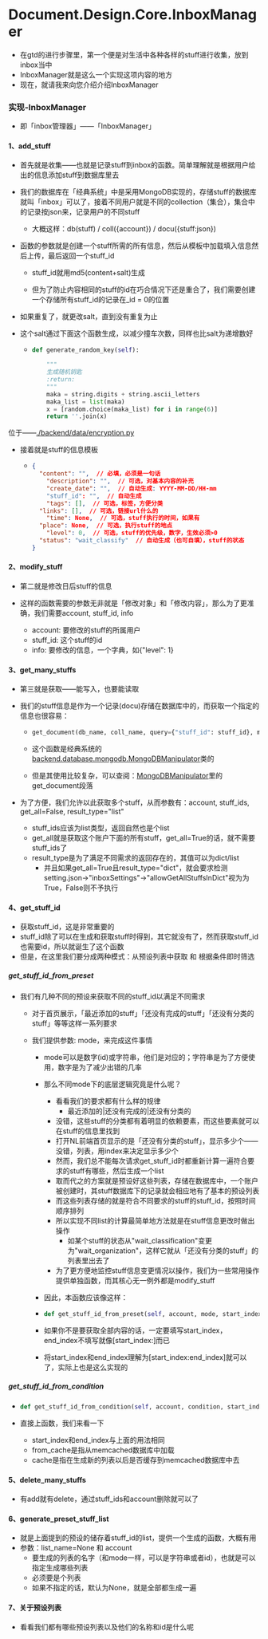 # Document.Design.Core.InboxManager

- 在gtd的进行步骤里，第一个便是对生活中各种各样的stuff进行收集，放到inbox当中
- InboxManager就是这么一个实现这项内容的地方
- 现在，就请我来向您介绍介绍InboxManager

### 实现-InboxManager

- 即「inbox管理器」——「InboxManager」

#### 1、add_stuff

  - 首先就是收集——也就是记录stuff到inbox的函数。简单理解就是根据用户给出的信息添加stuff到数据库里去

  - 我们的数据库在「经典系统」中是采用MongoDB实现的，存储stuff的数据库就叫「inbox」可以了，接着不同用户就是不同的collection（集合），集合中的记录按json来，记录用户的不同stuff

    - 大概这样：db(stuff) / coll({account}) / docu({stuff:json})

  - 函数的参数就是创建一个stuff所需的所有信息，然后从模板中加载填入信息然后上传，最后返回一个stuff_id

    - stuff_id就用md5(content+salt)生成

    - 但为了防止内容相同的stuff的id在巧合情况下还是重合了，我们需要创建一个存储所有stuff_id的记录在_id = 0的位置

  - 如果重复了，就更改salt，直到没有重复为止

  - 这个salt通过下面这个函数生成，以减少撞车次数，同样也比salt为递增数好

    - ```python
      def generate_random_key(self):
      
          """
          生成随机钥匙
          :return:
          """
          maka = string.digits + string.ascii_letters
          maka_list = list(maka)
          x = [random.choice(maka_list) for i in range(6)]
          return ''.join(x)
      ```

    

  位于——[./backend/data/encryption.py](https://github.com/NothingLeftProject/NothingLeft/blob/master/backend/data/encryption.py)

- 接着就是stuff的信息模板

  - ```json
    {
      "content": "",  // 必填，必须是一句话
        "description": "",  // 可选，对基本内容的补充
        "create_date": "",  // 自动生成: YYYY-MM-DD/HH-mm
        "stuff_id": "",  // 自动生成
        "tags": [],  // 可选，标签，方便分类
      "links": [],  // 可选，链接url什么的
        "time": None,  // 可选，stuff执行的时间，如果有
      "place": None,  // 可选，执行stuff的地点
        "level": 0,  // 可选，stuff的优先级，数字，生效必须>0
      "status": "wait_classify"  // 自动生成（也可自填），stuff的状态
    }
    ```

      

#### 2、modify_stuff

- 第二就是修改日后stuff的信息

- 这样的函数需要的参数无非就是「修改对象」和「修改内容」，那么为了更准确，我们需要account, stuff_id, info
  - account: 要修改的stuff的所属用户
  - stuff_id: 这个stuff的id
  - info: 要修改的信息，一个字典，如{"level": 1}

#### 3、get_many_stuffs

- 第三就是获取——能写入，也要能读取

- 我们的stuff信息是作为一个记录(docu)存储在数据库中的，而获取一个指定的信息也很容易：

  - ```python
    get_document(db_name, coll_name, query={"stuff_id": stuff_id}, mode=1)
    ```

  - 这个函数是经典系统的[backend.database.mongodb.MongoDBManipulator](https://github.com/NothingLeftProject/NothingLeft/blob/master/backend/database/mongodb.py)类的

  - 但是其使用比较复杂，可以查阅：[MongoDBManipulator](design/base.md)里的get_document段落

- 为了方便，我们允许以此获取多个stuff，从而参数有：account, stuff_ids, get_all=False, result_type="list"

  - stuff_ids应该为list类型，返回自然也是个list
  - get_all就是获取这个账户下面的所有stuff，get_all=True的话，就不需要stuff_ids了
  - result_type是为了满足不同需求的返回存在的，其值可以为dict/list
    - 并且如果get_all=True且result_type="dict"，就会要求检测setting.json->"inboxSettings"->"allowGetAllStuffsInDict"视为为True，False则不予执行

#### 4、get_stuff_id

- 获取stuff_id，这是非常重要的
- stuff_id除了可以在生成和获取stuff时得到，其它就没有了，然而获取stuff_id也需要id，所以就诞生了这个函数
- 但是，在这里我们要分成两种模式：从预设列表中获取 和 根据条件即时筛选

##### get_stuff_id_from_preset  

- 我们有几种不同的预设来获取不同的stuff_id以满足不同需求

  - 对于首页展示，「最近添加的stuff」「还没有完成的stuff」「还没有分类的stuff」等等这样一系列要求

  - 我们提供参数: mode，来完成这件事情

    - mode可以是数字(id)或字符串，他们是对应的；字符串是为了方便使用，数字是为了减少出错的几率

    - 那么不同mode下的底层逻辑究竟是什么呢？

      - 看看我们的要求都有什么样的规律
        - 最近添加的|还没有完成的|还没有分类的
      - 没错，这些stuff的分类都有着明显的依赖要素，而这些要素就可以在stuff的信息里找到
      - 打开NL前端首页显示的是「还没有分类的stuff」，显示多少个——没错，列表，用index来决定显示多少个
      - 然而，我们总不能每次请求get_stuff_id时都重新计算一遍符合要求的stuff有哪些，然后生成一个list
      - 取而代之的方案就是预设好这些列表，存储在数据库中，一个账户被创建时，其stuff数据库下的记录就会相应地有了基本的预设列表
      - 而这些列表存储的就是符合不同要求的stuff的stuff_id，按照时间顺序排列
      - 所以实现不同list的计算最简单地方法就是在stuff信息更改时做出操作
        - 如某个stuff的状态从"wait_classification"变更为"wait_organization"，这样它就从「还没有分类的stuff」的列表里出去了
      - 为了更方便地监控stuff信息变更情况以操作，我们为一些常用操作提供单独函数，而其核心无一例外都是modify_stuff

    - 因此，本函数应该像这样：

    - ```python
      def get_stuff_id_from_preset(self, account, mode, start_index=None, end_index=None)
      ```

    - 如果你不是要获取全部内容的话，一定要填写start_index，end_index不填写就像[start_index:]而已

    - 将start_index和end_index理解为[start_index:end_index]就可以了，实际上也是这么实现的

##### get_stuff_id_from_condition

- ```python
  def get_stuff_id_from_condition(self, account, condition, start_index=None, end_index=None, from_cache=True, cache=True):
  ```

- 直接上函数，我们来看一下

  - start_index和end_index与上面的用法相同
  - from_cache是指从memcached数据库中加载
  - cache是指在生成新的列表以后是否缓存到memcached数据库中去


#### 5、delete_many_stuffs

- 有add就有delete，通过stuff_ids和account删除就可以了

#### 6、generate_preset_stuff_list

- 就是上面提到的预设的储存着stuff_id的list，提供一个生成的函数，大概有用
- 参数：list_name=None 和 account
  - 要生成的列表的名字（和mode一样，可以是字符串或者id），也就是可以指定生成哪些列表
  - 必须要是个列表
  - 如果不指定的话，默认为None，就是全部都生成一遍

#### 7、关于预设列表

- 看看我们都有哪些预设列表以及他们的名称和id是什么呢


